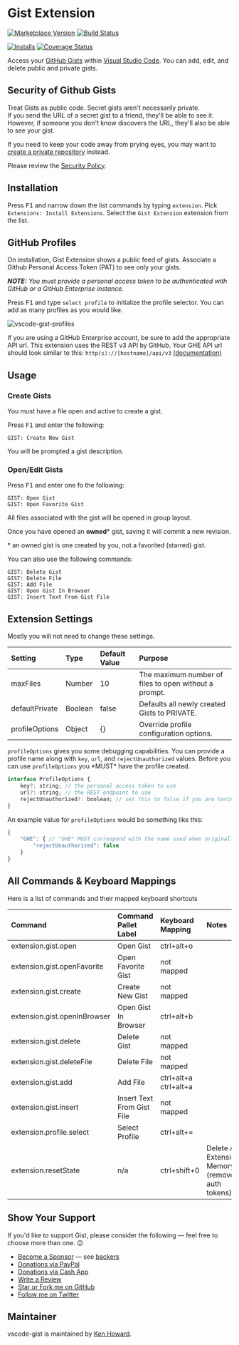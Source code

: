 # Gist Extension

[![Marketplace Version](https://vsmarketplacebadge.apphb.com/version-short/kenhowardpdx.vscode-gist.svg)](https://marketplace.visualstudio.com/items?itemName=kenhowardpdx.vscode-gist)
[![Build Status](https://travis-ci.org/kenhowardpdx/vscode-gist.svg?branch=master)](https://travis-ci.org/kenhowardpdx/vscode-gist)

[![Installs](https://vsmarketplacebadge.apphb.com/installs/kenhowardpdx.vscode-gist.svg)](https://marketplace.visualstudio.com/items?itemName=kenhowardpdx.vscode-gist) [![Coverage Status](https://coveralls.io/repos/github/kenhowardpdx/vscode-gist/badge.svg?branch=master)](https://coveralls.io/github/kenhowardpdx/vscode-gist?branch=master)

Access your [GitHub Gists](http://gist.github.com/) within [Visual Studio Code](https://code.visualstudio.com/). You can add, edit, and delete public and private gists.

## Security of Github Gists

Treat Gists as public code.  Secret gists aren't necessarily private.  
If you send the URL of a secret gist to a friend, they'll be able to see it.  
However, if someone you don't know discovers the URL, they'll also be able to see your gist.  

If you need to keep your code away from prying eyes, you may want to [create a private repository](https://help.github.com/en/github/creating-cloning-and-archiving-repositories/creating-a-new-repository) instead.

Please review the [Security Policy](SECURITY.md).

## Installation

Press <kbd>F1</kbd> and narrow down the list commands by typing `extension`. Pick `Extensions: Install Extensions`.
Select the `Gist Extension` extension from the list.

## GitHub Profiles

On installation, Gist Extension shows a public feed of gists.  Associate a Github Personal Access Token (PAT) to see only your gists.

_**NOTE:** You must provide a personal access token to be authenticated with GitHub or a GitHub Enterprise instance._

Press <kbd>F1</kbd> and type `select profile` to initialize the profile selector. You can add as many profiles as you would like.

![vscode-gist-profiles](./images/vscode-gist-profiles.gif)

If you are using a GitHub Enterprise account, be sure to add the appropriate API url. This extension uses the REST v3 API by GitHub. Your GHE API url should look similar to this: `http(s)://[hostname]/api/v3` [(documentation)](https://developer.github.com/enterprise/2.13/v3/#schema)

## Usage

### Create Gists

You must have a file open and active to create a gist.

Press <kbd>F1</kbd> and enter the following:

~~~
GIST: Create New Gist
~~~

You will be prompted a gist description.

### Open/Edit Gists

Press <kbd>F1</kbd> and enter one fo the following:

~~~
GIST: Open Gist
GIST: Open Favorite Gist
~~~

All files associated with the gist will be opened in group layout.

Once you have opened an **owned*** gist, saving it will commit a new revision.

\* an owned gist is one created by you, not a favorited (starred) gist.

You can also use the following commands:

~~~
GIST: Delete Gist
GIST: Delete File
GIST: Add File
GIST: Open Gist In Browser
GIST: Insert Text From Gist File
~~~

## Extension Settings

Mostly you will not need to change these settings.

| Setting | Type | Default Value | Purpose |
|:--------|:-----|:--------------|:--------|
| maxFiles | Number | 10 | The maximum number of files to open without a prompt. |
| defaultPrivate | Boolean | false | Defaults all newly created Gists to PRIVATE. |
| profileOptions | Object | {} | Override profile configuration options. |

`profileOptions` gives you some debugging capabilities. You can provide a profile name along with `key`, `url`, and `rejectUnauthorized` values. Before you can use `profileOptions` you \*MUST\* have the profile created.

```js
interface ProfileOptions {
    key?: string; // the personal access token to use
    url?: string; // the REST endpoint to use
    rejectUnauthorized?: boolean; // set this to false if you are having ssl issues with your enterprise REST endpoint
}
```

An example value for `profileOptions` would be something like this:
```js
{
    "GHE": { // "GHE" MUST correspond with the name used when originally configuring the profile
        "rejectUnauthorized": false
    }
}
```

## All Commands & Keyboard Mappings

Here is a list of commands and their mapped keyboard shortcuts

| Command | Command Pallet Label | Keyboard Mapping | Notes |
|:--------|:---------------------|:-----------------|:------|
|extension.gist.open|Open Gist|ctrl+alt+o|
|extension.gist.openFavorite|Open Favorite Gist|not mapped|
|extension.gist.create|Create New Gist|not mapped|
|extension.gist.openInBrowser|Open Gist In Browser|ctrl+alt+b|
|extension.gist.delete|Delete Gist|not mapped|
|extension.gist.deleteFile|Delete File|not mapped|
|extension.gist.add|Add File|ctrl+alt+a ctrl+alt+a|
|extension.gist.insert|Insert Text From Gist File|not mapped|
|extension.profile.select|Select Profile|ctrl+alt+=|
|extension.resetState|n/a|ctrl+shift+0|Delete All Extension Memory (removes auth tokens)|

## Show Your Support

If you'd like to support Gist, please consider the following &mdash; feel free to choose more than one. &#x1F609;
- [Become a Sponsor](https://www.patreon.com/kenhowardpdx "Become a sponsor on Patreon") &mdash; see [backers](https://github.com/kenhowardpdx/vscode-gist/blob/master/BACKERS.md)
- [Donations via PayPal](https://www.paypal.me/kenhowardpdx "One-time donations via PayPal")
- [Donations via Cash App](https://cash.me/$kenhowardpdx "One-time donations via Cash App")
- [Write a Review](https://marketplace.visualstudio.com/items?itemName=kenhowardpdx.vscode-gist#review-details "Write a review")
- [Star or Fork me on GitHub](https://github.com/kenhowardpdx/vscode-gist "Star or fork me on GitHub")
- [Follow me on Twitter](https://twitter.com/kenhowardpdx "Follow me on Twitter")

## Maintainer

vscode-gist is maintained by [Ken Howard](https://github.com/kenhowardpdx).
